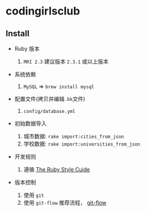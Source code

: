 # codingirlsclub
## Install

* Ruby 版本
  1. `MRI 2.3` 建议版本 `2.3.1` 或以上版本

* 系统依赖
  1. `MySQL` => `brew install mysql`

* 配置文件(拷贝并编辑`.bk`文件)
    1. `config/database.yml`

* 初始数据导入
  1. 城市数据: `rake import:cities_from_json`
  2. 学校数据: `rake import:universities_from_json`

* 开发规则
  1. 遵循 [The Ruby Style Cuide](https://github.com/bbatsov/ruby-style-guide)

* 版本控制
  1. 使用 `git`
  2. 使用 `git-flow` 推荐流程， [git-flow](https://github.com/petervanderdoes/gitflow-avh)

